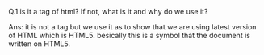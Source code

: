 Q.1 <!DOCTYPE html> is it a tag of html? If not, what is it and why do we use it?

Ans: it is not a tag but we use it as to show that we are using latest version of HTML which is HTML5. besically this is a symbol that the document is written on HTML5. 